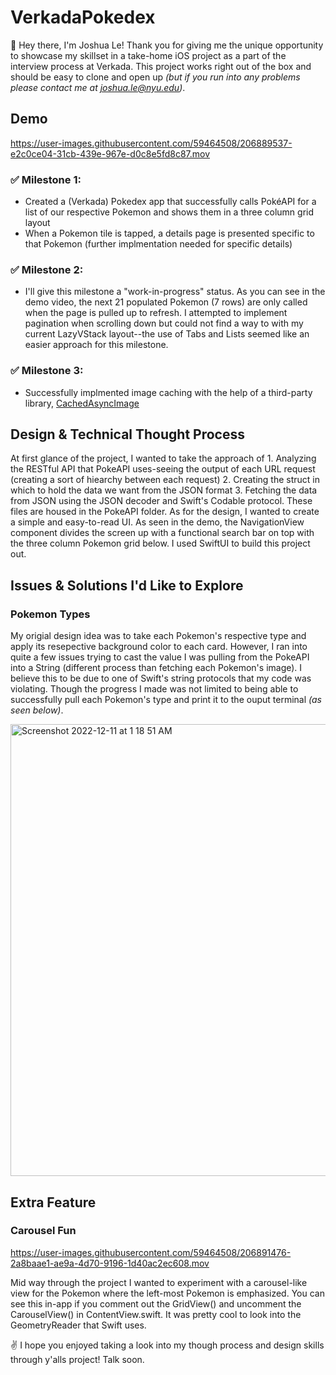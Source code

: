 # VerkadaPokedex

👋 Hey there, I'm Joshua Le! Thank you for giving me the unique opportunity to showcase my skillset in a take-home iOS project as a part of the interview process at Verkada. This project works right out of the box and should be easy to clone and open up _(but if you run into any problems please contact me at joshua.le@nyu.edu)_.

## Demo

https://user-images.githubusercontent.com/59464508/206889537-e2c0ce04-31cb-439e-967e-d0c8e5fd8c87.mov

### ✅ Milestone 1:
- Created a (Verkada) Pokedex app that successfully calls PokéAPI for a list of our respective Pokemon and shows them in a three column grid layout
- When a Pokemon tile is tapped, a details page is presented specific to that Pokemon (further implmentation needed for specific details)

### ✅ Milestone 2:
- I'll give this milestone a "work-in-progress" status. As you can see in the demo video, the next 21 populated Pokemon (7 rows) are only called when the page is pulled up to refresh. I attempted to implement pagination when scrolling down but could not find a way to with my current LazyVStack layout--the use of Tabs and Lists seemed like an easier approach for this milestone.

### ✅ Milestone 3:
- Successfully implmented image caching with the help of a third-party library, [CachedAsyncImage](https://github.com/lorenzofiamingo/swiftui-cached-async-image)

## Design & Technical Thought Process
At first glance of the project, I wanted to take the approach of 1. Analyzing the RESTful API that PokeAPI uses-seeing the output of each URL request (creating a sort of hiearchy between each request) 2. Creating the struct in which to hold the data we want from the JSON format 3. Fetching the data from JSON using the JSON decoder and Swift's Codable protocol. These files are housed in the PokeAPI folder. As for the design, I wanted to create a simple and easy-to-read UI. As seen in the demo, the NavigationView component divides the screen up with a functional search bar on top with the three column Pokemon grid below. I used SwiftUI to build this project out.

## Issues & Solutions I'd Like to Explore
### Pokemon Types
My origial design idea was to take each Pokemon's respective type and apply its resepective background color to each card. However, I ran into quite a few issues trying to cast the value I was pulling from the PokeAPI into a String (different process than fetching each Pokemon's image). I believe this to be due to one of Swift's string protocols that my code was violating. Though the progress I made was not limited to being able to successfully pull each Pokemon's type and print it to the ouput terminal _(as seen below)_.

<img width="723" alt="Screenshot 2022-12-11 at 1 18 51 AM" src="https://user-images.githubusercontent.com/59464508/206889542-a2e7e87c-a57d-4681-9961-4bd934793191.png">

## Extra Feature
### Carousel Fun


https://user-images.githubusercontent.com/59464508/206891476-2a8baae1-ae9a-4d70-9196-1d40ac2ec608.mov


Mid way through the project I wanted to experiment with a carousel-like view for the Pokemon where the left-most Pokemon is emphasized. You can see this in-app if you comment out the GridView() and uncomment the CarouselView() in ContentView.swift. It was pretty cool to look into the GeometryReader that Swift uses.

:v: I hope you enjoyed taking a look into my though process and design skills through y'alls project! Talk soon.
